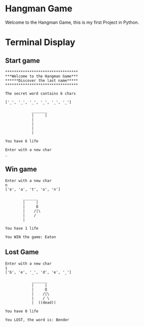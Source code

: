 # Hangman Game

Welcome to the Hangman Game, this is my first Project in Python.


# Terminal Display
## Start game

    *********************************
    ***Welcome to the Hangman Game***
    ******Discover the last name*****
    *********************************
    
    The secret word contains 6 chars
    
    ['_', '_', '_', '_', '_', '_']
    
                _______
                |     |
                |   
                |   
                |   
                |
                
    You have 6 life 
    
    Enter with a new char
    _

## Win game

    Enter with a new char
    n
    ['e', 'a', 't', 'o', 'n']
    
            _______
            |     |
            |     O
            |    /|\
            |    / 
            |
            
    You have 1 life 
    
    You WIN the game: Eaton

## Lost Game

    Enter with a new char
    i
    ['b', 'e', '_', 'd', 'e', '_']
    
                _______
                |     |
                |     O
                |    /|\
                |    / \
                |  ((dead))
                
    You have 0 life 

    You LOST, the word is: Bender